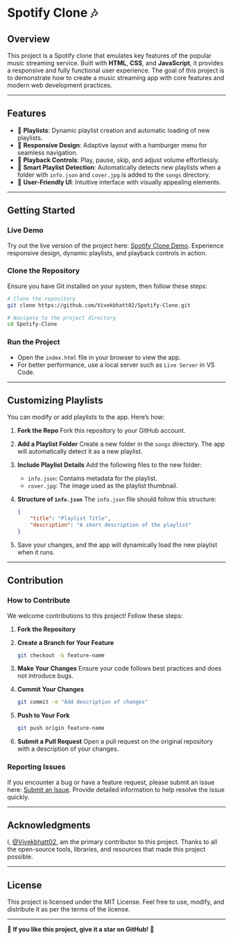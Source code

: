 # Spotify Clone 🎶

## Overview
This project is a Spotify clone that emulates key features of the popular music streaming service. Built with **HTML**, **CSS**, and **JavaScript**, it provides a responsive and fully functional user experience. The goal of this project is to demonstrate how to create a music streaming app with core features and modern web development practices.

---

## Features

- 🎵 **Playlists**: Dynamic playlist creation and automatic loading of new playlists.
- 📱 **Responsive Design**: Adaptive layout with a hamburger menu for seamless navigation.
- 🎷 **Playback Controls**: Play, pause, skip, and adjust volume effortlessly.
- 🤖 **Smart Playlist Detection**: Automatically detects new playlists when a folder with `info.json` and `cover.jpg` is added to the `songs` directory.
- 👥 **User-Friendly UI**: Intuitive interface with visually appealing elements.

---

## Getting Started

### Live Demo
Try out the live version of the project here: [Spotify Clone Demo](https://vivekbhatt02.github.io/Spotify-Clone/).
Experience responsive design, dynamic playlists, and playback controls in action.

### Clone the Repository
Ensure you have Git installed on your system, then follow these steps:

```bash
# Clone the repository
git clone https://github.com/Vivekbhatt02/Spotify-Clone.git

# Navigate to the project directory
cd Spotify-Clone
```

### Run the Project
- Open the `index.html` file in your browser to view the app.
- For better performance, use a local server such as `Live Server` in VS Code.

---

## Customizing Playlists
You can modify or add playlists to the app. Here’s how:

1. **Fork the Repo**
   Fork this repository to your GitHub account.

2. **Add a Playlist Folder**
   Create a new folder in the `songs` directory. The app will automatically detect it as a new playlist.

3. **Include Playlist Details**
   Add the following files to the new folder:

   - `info.json`: Contains metadata for the playlist.
   - `cover.jpg`: The image used as the playlist thumbnail.

4. **Structure of `info.json`**
   The `info.json` file should follow this structure:

   ```json
   {
       "title": "Playlist Title",
       "description": "A short description of the playlist"
   }
   ```

5. Save your changes, and the app will dynamically load the new playlist when it runs.

---

## Contribution

### How to Contribute
We welcome contributions to this project! Follow these steps:

1. **Fork the Repository**
2. **Create a Branch for Your Feature**
   ```bash
   git checkout -b feature-name
   ```
3. **Make Your Changes**
   Ensure your code follows best practices and does not introduce bugs.

4. **Commit Your Changes**
   ```bash
   git commit -m "Add description of changes"
   ```
5. **Push to Your Fork**
   ```bash
   git push origin feature-name
   ```
6. **Submit a Pull Request**
   Open a pull request on the original repository with a description of your changes.

### Reporting Issues
If you encounter a bug or have a feature request, please submit an issue here: [Submit an Issue](https://github.com/Vivekbhatt02/Spotify-Clone/issues). Provide detailed information to help resolve the issue quickly.

---

## Acknowledgments
I, [@Vivekbhatt02](https://github.com/Vivekbhatt02), am the primary contributor to this project. Thanks to all the open-source tools, libraries, and resources that made this project possible.

---

## License
This project is licensed under the MIT License. Feel free to use, modify, and distribute it as per the terms of the license.

---

🌟 **If you like this project, give it a star on GitHub!** 🌟

